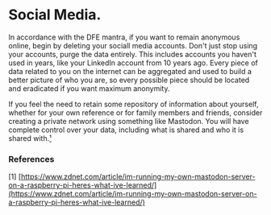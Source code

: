 # Social Media.

In accordance with the DFE mantra, if you want to remain anonymous online, begin by deleting your sociall media accounts. Don't just stop using your accounts, purge the data entirely. This includes accounts you haven't used in years, like your LinkedIn account from 10 years ago. Every piece of data related to you on the internet can be aggregated and used to build a better picture of who you are, so every possible piece should be located and eradicated if you want maximum anonymity.

If you feel the need to retain some repository of information about yourself, whether for your own reference or for family members and friends, consider creating a private network using something like Mastodon. You will have complete control over your data, including what is shared and who it is shared with.[¹](social-media..md#references)

### References

\[1] [https://www.zdnet.com/article/im-running-my-own-mastodon-server-on-a-raspberry-pi-heres-what-ive-learned/](https://www.zdnet.com/article/im-running-my-own-mastodon-server-on-a-raspberry-pi-heres-what-ive-learned/)
